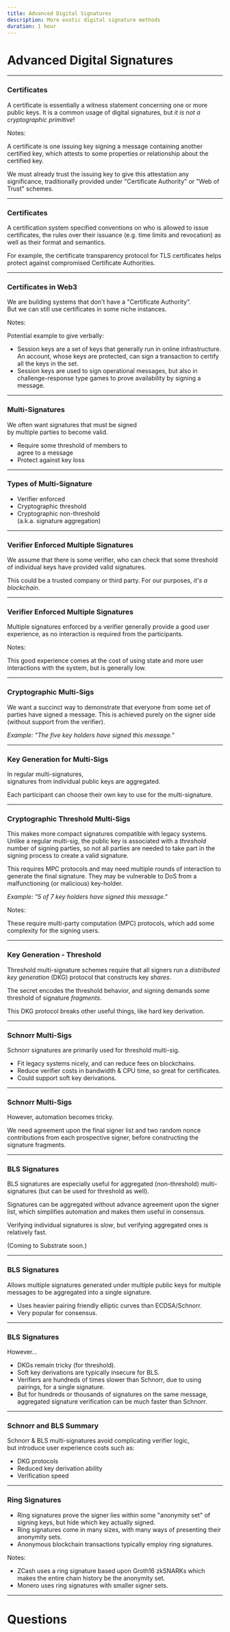 ```yaml
---
title: Advanced Digital Signatures
description: More exotic digital signature methods
duration: 1 hour
---
```


# Advanced Digital Signatures

---

### Certificates

A certificate is essentially a witness statement concerning one or more public keys. It is a common usage of digital signatures, but *it is not a cryptographic primitive*!

Notes:

A certificate is one issuing key signing a message containing another certified key, which attests to some properties or relationship about the certified key.

We must already trust the issuing key to give this attestation any significance, traditionally provided under "Certificate Authority" or "Web of Trust" schemes.

---

### Certificates

A certification system specified conventions on who is allowed to issue certificates, the rules over their issuance (e.g. time limits and revocation) as well as their format and semantics.

For example, the certificate transparency protocol for TLS certificates helps protect against compromised Certificate Authorities.

---

### Certificates in Web3

We are building systems that don't have a "Certificate Authority".<br>
But we can still use certificates in some niche instances.

Notes:

Potential example to give verbally:

- Session keys are a set of keys that generally run in online infrastructure.
  An account, whose keys are protected, can sign a transaction to certify all the keys in the set.
- Session keys are used to sign operational messages, but also in challenge-response type games to prove availability by signing a message.

---

### Multi-Signatures

We often want signatures that must be signed<br>by multiple parties to become valid.

<pba-flex center>

- Require some threshold of members to<br>agree to a message
- Protect against key loss

</pba-flex>

---

### Types of Multi-Signature

<pba-flex center>

- Verifier enforced
- Cryptographic threshold
- Cryptographic non-threshold<br>(a.k.a. signature aggregation)

---

### Verifier Enforced Multiple Signatures

We assume that there is some verifier, who can check that some threshold of individual keys have provided valid signatures.

This could be a trusted company or third party.
For our purposes, _it's a blockchain_.

---

### Verifier Enforced Multiple Signatures

Multiple signatures enforced by a verifier generally provide a good user experience, as no interaction is required from the participants.

Notes:

This good experience comes at the cost of using state and more user interactions with the system, but is generally low.

---

### Cryptographic Multi-Sigs

We want a succinct way to demonstrate that everyone from some set of parties have signed a message. This is achieved purely on the signer side (without support from the verifier).

<pba-flex center>

_Example: "The five key holders have signed this message."_

---

### Key Generation for Multi-Sigs

In regular multi-signatures,<br>signatures from individual public keys are aggregated.

Each participant can choose their own key to use for the multi-signature.

---

### Cryptographic Threshold Multi-Sigs

This makes more compact signatures compatible with legacy systems. Unlike a regular multi-sig, the public key is associated with a *threshold* number of signing parties, so not all parties are needed to take part in the signing process to create a valid signature.

This requires MPC protocols and may need multiple rounds of interaction to generate the final signature. They may be vulnerable to DoS from a malfunctioning (or malicious) key-holder.

<pba-flex center>

_Example: "5 of 7 key holders have signed this message."_

Notes:

These require multi-party computation (MPC) protocols, which add some complexity for the signing users.

---

### Key Generation - Threshold

Threshold multi-signature schemes require that all signers run a _distributed key generation_ (DKG) protocol that constructs key _shares_.

The secret encodes the threshold behavior, and signing demands some threshold of signature _fragments_.

This DKG protocol breaks other useful things, like hard key derivation.

---

### Schnorr Multi-Sigs

Schnorr signatures are primarily used for threshold multi-sig.

- Fit legacy systems nicely, and can reduce fees on blockchains.
- Reduce verifier costs in bandwidth & CPU time, so great for certificates.
- Could support soft key derivations.

---

### Schnorr Multi-Sigs

However, automation becomes tricky.

We need agreement upon the final signer list and two random nonce contributions from each prospective signer, before constructing the signature fragments.

---

### BLS Signatures

BLS signatures are especially useful for aggregated (non-threshold) multi-signatures (but can be used for threshold as well).

Signatures can be aggregated without advance agreement upon the signer list, which simplifies automation and makes them useful in consensus.

Verifying individual signatures is _slow_, but verifying aggregated ones is relatively fast.

(Coming to Substrate soon.)

---

### BLS Signatures

Allows multiple signatures generated under multiple public keys for multiple messages to be aggregated into a single signature.

<pba-flex center>

- Uses heavier pairing friendly elliptic curves than ECDSA/Schnorr.
- Very popular for consensus.

<pba-flex>

---

### BLS Signatures

However...

- DKGs remain tricky (for threshold).
- Soft key derivations are typically insecure for BLS.
- Verifiers are hundreds of times slower than Schnorr, due to using pairings, for a single signature.
- But for hundreds or thousands of signatures on the same message, aggregated signature verification can be much faster than Schnorr.

---

### Schnorr and BLS Summary

Schnorr & BLS multi-signatures avoid complicating verifier logic,<br>but introduce user experience costs such as:

- DKG protocols
- Reduced key derivation ability
- Verification speed

---

### Ring Signatures

- Ring signatures prove the signer lies within some "anonymity set" of signing keys, but hide which key actually signed.
- Ring signatures come in many sizes, with many ways of presenting their anonymity sets.
- Anonymous blockchain transactions typically employ ring signatures.

Notes:

- ZCash uses a ring signature based upon Groth16 zkSNARKs which makes the entire chain history be the anonymity set.
- Monero uses ring signatures with smaller signer sets.

---

<!-- .slide: data-background-color="#4A2439" -->

# Questions
